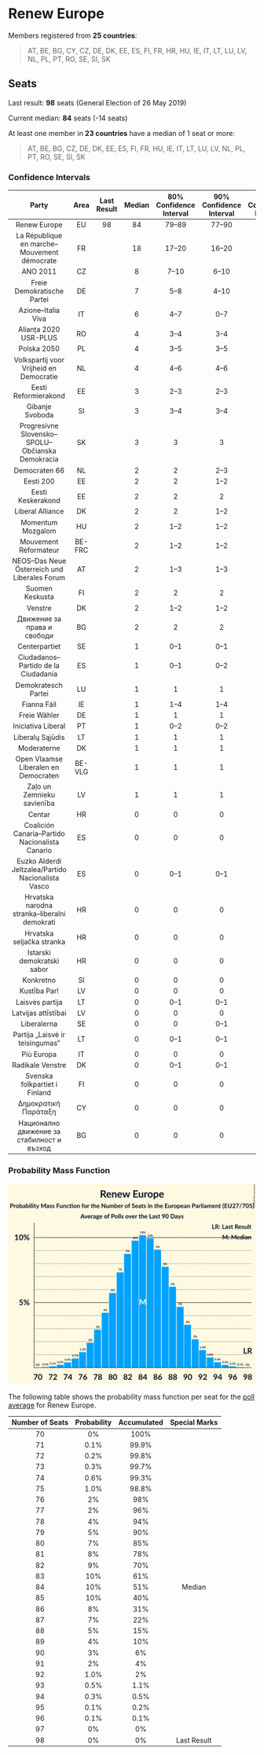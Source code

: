 # Renew Europe

Members registered from **25 countries**:

> AT, BE, BG, CY, CZ, DE, DK, EE, ES, FI, FR, HR, HU, IE, IT, LT, LU, LV, NL, PL, PT, RO, SE, SI, SK

## Seats

Last result: **98** seats (General Election of 26 May 2019)

Current median: **84** seats (-14 seats)

At least one member in **23 countries** have a median of 1 seat or more:

> AT, BE, BG, CZ, DE, DK, EE, ES, FI, FR, HU, IE, IT, LT, LU, LV, NL, PL, PT, RO, SE, SI, SK

### Confidence Intervals

| Party | Area | Last Result | Median | 80% Confidence Interval | 90% Confidence Interval | 95% Confidence Interval | 99% Confidence Interval |
|:-----:|:----:|:-----------:|:------:|:-----------------------:|:-----------------------:|:-----------------------:|:-----------------------:|
| Renew Europe | EU | 98 | 84 | 79–89 | 77–90 | 76–91 | 73–94 |
| La République en marche–Mouvement démocrate | FR | | 18 | 17–20 | 16–20 | 16–21 | 16–21 |
| ANO 2011 | CZ | | 8 | 7–10 | 6–10 | 6–11 | 6–11 |
| Freie Demokratische Partei | DE | | 7 | 5–8 | 4–10 | 4–10 | 4–10 |
| Azione–Italia Viva | IT | | 6 | 4–7 | 0–7 | 0–8 | 0–8 |
| Alianța 2020 USR-PLUS | RO | | 4 | 3–4 | 3–4 | 2–4 | 2–5 |
| Polska 2050 | PL | | 4 | 3–5 | 3–5 | 3–6 | 0–6 |
| Volkspartij voor Vrijheid en Democratie | NL | | 4 | 4–6 | 4–6 | 4–6 | 4–6 |
| Eesti Reformierakond | EE | | 3 | 2–3 | 2–3 | 2–3 | 2–3 |
| Gibanje Svoboda | SI | | 3 | 3–4 | 3–4 | 3–4 | 3–4 |
| Progresívne Slovensko–SPOLU–Občianska Demokracia | SK | | 3 | 3 | 3 | 2–4 | 2–4 |
| Democraten 66 | NL | | 2 | 2 | 2–3 | 2–3 | 1–3 |
| Eesti 200 | EE | | 2 | 2 | 1–2 | 1–2 | 1–2 |
| Eesti Keskerakond | EE | | 2 | 2 | 2 | 1–2 | 1–2 |
| Liberal Alliance | DK | | 2 | 2 | 1–2 | 1–2 | 1–2 |
| Momentum Mozgalom | HU | | 2 | 1–2 | 1–2 | 1–2 | 1–2 |
| Mouvement Réformateur | BE-FRC | | 2 | 1–2 | 1–2 | 1–2 | 1–2 |
| NEOS–Das Neue Österreich und Liberales Forum | AT | | 2 | 1–3 | 1–3 | 1–3 | 1–3 |
| Suomen Keskusta | FI | | 2 | 2 | 2 | 2 | 2 |
| Venstre | DK | | 2 | 1–2 | 1–2 | 1–2 | 1–2 |
| Движение за права и свободи | BG | | 2 | 2 | 2 | 2 | 2 |
| Centerpartiet | SE | | 1 | 0–1 | 0–1 | 0–1 | 0–1 |
| Ciudadanos–Partido de la Ciudadanía | ES | | 1 | 0–1 | 0–2 | 0–2 | 0–2 |
| Demokratesch Partei | LU | | 1 | 1 | 1 | 1 | 1–2 |
| Fianna Fáil | IE | | 1 | 1–4 | 1–4 | 1–4 | 1–4 |
| Freie Wähler | DE | | 1 | 1 | 1 | 0–1 | 0–2 |
| Iniciativa Liberal | PT | | 1 | 0–2 | 0–2 | 0–2 | 0–2 |
| Liberalų Sąjūdis | LT | | 1 | 1 | 1 | 1 | 1 |
| Moderaterne | DK | | 1 | 1 | 1 | 1–2 | 1–2 |
| Open Vlaamse Liberalen en Democraten | BE-VLG | | 1 | 1 | 1 | 1 | 1 |
| Zaļo un Zemnieku savienība | LV | | 1 | 1 | 1 | 1 | 1 |
| Centar | HR | | 0 | 0 | 0 | 0 | 0 |
| Coalición Canaria–Partido Nacionalista Canario | ES | | 0 | 0 | 0 | 0 | 0–1 |
| Euzko Alderdi Jeltzalea/Partido Nacionalista Vasco | ES | | 0 | 0–1 | 0–1 | 0–1 | 0–1 |
| Hrvatska narodna stranka–liberalni demokrati | HR | | 0 | 0 | 0 | 0 | 0 |
| Hrvatska seljačka stranka | HR | | 0 | 0 | 0 | 0 | 0 |
| Istarski demokratski sabor | HR | | 0 | 0 | 0 | 0 | 0 |
| Konkretno | SI | | 0 | 0 | 0 | 0 | 0 |
| Kustība Par! | LV | | 0 | 0 | 0 | 0 | 0 |
| Laisvės partija | LT | | 0 | 0–1 | 0–1 | 0–1 | 0–1 |
| Latvijas attīstībai | LV | | 0 | 0 | 0 | 0 | 0 |
| Liberalerna | SE | | 0 | 0 | 0–1 | 0–1 | 0–1 |
| Partija „Laisvė ir teisingumas“ | LT | | 0 | 0–1 | 0–1 | 0–1 | 0–1 |
| Più Europa | IT | | 0 | 0 | 0 | 0–3 | 0–4 |
| Radikale Venstre | DK | | 0 | 0–1 | 0–1 | 0–1 | 0–1 |
| Svenska folkpartiet i Finland | FI | | 0 | 0 | 0 | 0 | 0 |
| Δημοκρατική Παράταξη | CY | | 0 | 0 | 0 | 0 | 0 |
| Национално движение за стабилност и възход | BG | | 0 | 0 | 0 | 0 | 0 |

### Probability Mass Function

![Graph with seats probability mass function not yet produced](average-2023-04-30-seats-pmf-reneweurope.png "Seats Probability Mass Function")

The following table shows the probability mass function per seat for the [poll average](average-2023-04-30.html) for Renew Europe.

| Number of Seats | Probability | Accumulated | Special Marks |
|:---------------:|:-----------:|:-----------:|:-------------:|
| 70 | 0% | 100% |  |
| 71 | 0.1% | 99.9% |  |
| 72 | 0.2% | 99.8% |  |
| 73 | 0.3% | 99.7% |  |
| 74 | 0.6% | 99.3% |  |
| 75 | 1.0% | 98.8% |  |
| 76 | 2% | 98% |  |
| 77 | 2% | 96% |  |
| 78 | 4% | 94% |  |
| 79 | 5% | 90% |  |
| 80 | 7% | 85% |  |
| 81 | 8% | 78% |  |
| 82 | 9% | 70% |  |
| 83 | 10% | 61% |  |
| 84 | 10% | 51% | Median |
| 85 | 10% | 40% |  |
| 86 | 8% | 31% |  |
| 87 | 7% | 22% |  |
| 88 | 5% | 15% |  |
| 89 | 4% | 10% |  |
| 90 | 3% | 6% |  |
| 91 | 2% | 4% |  |
| 92 | 1.0% | 2% |  |
| 93 | 0.5% | 1.1% |  |
| 94 | 0.3% | 0.5% |  |
| 95 | 0.1% | 0.2% |  |
| 96 | 0.1% | 0.1% |  |
| 97 | 0% | 0% |  |
| 98 | 0% | 0% | Last Result |


